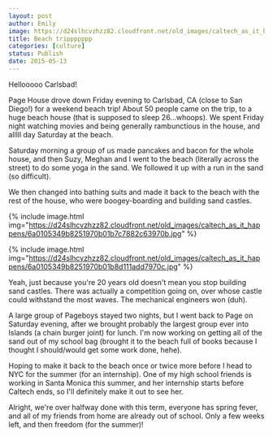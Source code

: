 ```yaml
---
layout: post
author: Emily
image: https://d24slhcvzhzz82.cloudfront.net/old_images/caltech_as_it_happens/6a0105349b8251970b01b7c7882c46970b.jpg
title: Beach trippppppp 
categories: [culture]
status: Publish
date: 2015-05-13
---
```



Hellooooo Carlsbad!

Page House drove down Friday evening to Carlsbad, CA (close to San Diego!) for a weekend beach trip! About 50 people came on the trip, to a huge beach house (that is supposed to sleep 26...whoops). We spent Friday night watching movies and being generally rambunctious in the house, and alllll day Saturday at the beach.

Saturday morning a group of us made pancakes and bacon for the whole house, and then Suzy, Meghan and I went to the beach (literally across the street) to do some yoga in the sand. We followed it up with a run in the sand (so difficult).

We then changed into bathing suits and made it back to the beach with the rest of the house, who were boogey-boarding and building sand castles.


{% include image.html img="https://d24slhcvzhzz82.cloudfront.net/old_images/caltech_as_it_happens/6a0105349b8251970b01b7c7882c63970b.jpg" %}


{% include image.html img="https://d24slhcvzhzz82.cloudfront.net/old_images/caltech_as_it_happens/6a0105349b8251970b01b8d111add7970c.jpg" %}

Yeah, just because you're 20 years old doesn't mean you stop building sand castles. There was actually a competition going on, over whose castle could withstand the most waves. The mechanical engineers won (duh).

A large group of Pageboys stayed two nights, but I went back to Page on Saturday evening, after we brought probably the largest group ever into Islands (a chain burger joint) for lunch. I'm now working on getting all of the sand out of my school bag (brought it to the beach full of books because I thought I should/would get some work done, hehe).

Hoping to make it back to the beach once or twice more before I head to NYC for the summer (for an internship). One of my high school friends is working in Santa Monica this summer, and her internship starts before Caltech ends, so I'll definitely make it out to see her.

Alright, we're over halfway done with this term, everyone has spring fever, and all of my friends from home are already out of school. Only a few weeks left, and then freedom (for the summer)!
